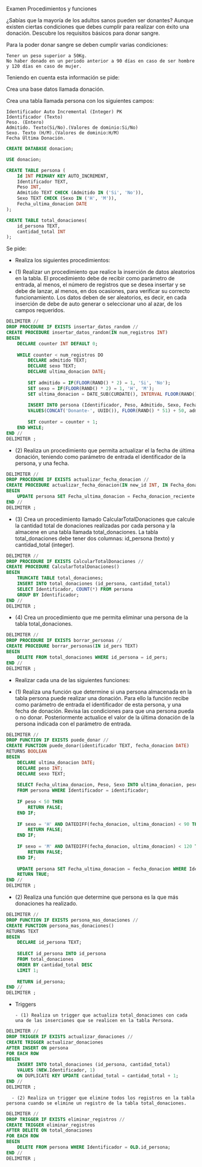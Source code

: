 Examen Procedimientos y funciones


¿Sabías que la mayoría de los adultos sanos pueden ser donantes? Aunque existen ciertas condiciones que debes cumplir para realizar con éxito una donación. Descubre los requisitos básicos para donar sangre.

Para la poder donar sangre se deben cumplir varias condiciones:

    Tener un peso superior a 50Kg.
    No haber donado en un periodo anterior a 90 días en caso de ser hombre y 120 días en caso de mujer.

Teniendo en cuenta esta información se pide:

Crea una base datos llamada donación.

Crea una tabla llamada persona con los siguientes campos:

    Identificador Auto Incremental (Integer) PK
    Identificador (Texto) 
    Peso. (Entero)
    Admitido. Texto(Si/No).(Valores de dominio:Si/No)
    Sexo. Texto (H/M).(Valores de dominio:H/M)
    Fecha Última Donación.

``` sql
CREATE DATABASE donacion;

USE donacion;

CREATE TABLE persona (
    Id INT PRIMARY KEY AUTO_INCREMENT,
    Identificador TEXT,
    Peso INT,
    Admitido TEXT CHECK (Admitido IN ('Si', 'No')),
    Sexo TEXT CHECK (Sexo IN ('H', 'M')),
    Fecha_ultima_donacion DATE
);

CREATE TABLE total_donaciones(
    id_persona TEXT,
    cantidad_total INT
);
```

Se pide:

- Realiza los siguientes procedimientos:

- (1) Realizar un procedimiento que realice la inserción de datos aleatorios en la tabla. El procedimiento debe de recibir como parámetro de entrada, al menos, el número de registros que se desea insertar y se debe de lanzar, al menos, en dos ocasiones, para verificar su correcto funcionamiento. Los datos deben de ser aleatorios, es decir, en cada inserción de debe de auto generar o seleccionar uno al azar, de los campos requeridos.

``` sql
DELIMITER //
DROP PROCEDURE IF EXISTS insertar_datos_random //
CREATE PROCEDURE insertar_datos_random(IN num_registros INT)
BEGIN
    DECLARE counter INT DEFAULT 0;
    
    WHILE counter < num_registros DO
        DECLARE admitido TEXT;
        DECLARE sexo TEXT;
        DECLARE ultima_donacion DATE;
        
        SET admitido = IF(FLOOR(RAND() * 2) = 1, 'Si', 'No');
        SET sexo = IF(FLOOR(RAND() * 2) = 1, 'H', 'M');
        SET ultima_donacion = DATE_SUB(CURDATE(), INTERVAL FLOOR(RAND() * 365) DAY);
        
        INSERT INTO persona (Identificador, Peso, Admitido, Sexo, Fecha_ultima_donacion)
        VALUES(CONCAT('Donante-', UUID()), FLOOR(RAND() * 51) + 50, admitido, sexo, ultima_donacion);
        
        SET counter = counter + 1;
    END WHILE;
END //
DELIMITER ;

```

- (2) Realiza un procedimiento que permita actualizar el la fecha de última donación, teniendo como parámetro de entrada el identificador de la persona, y una fecha.

``` sql
DELIMITER //
DROP PROCEDURE IF EXISTS actualizar_fecha_donacion //
CREATE PROCEDURE actualizar_fecha_donacion(IN new_id INT, IN Fecha_donacion_reciente DATE)
BEGIN
    UPDATE persona SET Fecha_ultima_donacion = Fecha_donacion_reciente WHERE Id = new_id;
END //
DELIMITER ;
``` 

- (3) Crea un procedimiento llamado CalcularTotalDonaciones que calcule la cantidad total de donaciones realizadas por cada persona y la almacene en una tabla llamada total_donaciones. La tabla total_donaciones debe tener dos columnas: id_persona (texto) y cantidad_total (integer).

``` sql
DELIMITER //
DROP PROCEDURE IF EXISTS CalcularTotalDonaciones //
CREATE PROCEDURE CalcularTotalDonaciones()
BEGIN
    TRUNCATE TABLE total_donaciones;
    INSERT INTO total_donaciones (id_persona, cantidad_total)
    SELECT Identificador, COUNT(*) FROM persona
    GROUP BY Identificador;
END //
DELIMITER ;
```

- (4) Crea un procedimiento que me permita eliminar una persona de la tabla total_donaciones.

``` sql
DELIMITER //
DROP PROCEDURE IF EXISTS borrar_personas //
CREATE PROCEDURE borrar_personas(IN id_pers TEXT)
BEGIN
    DELETE FROM total_donaciones WHERE id_persona = id_pers;
END //
DELIMITER ;
```

- Realizar cada una de las siguientes funciones:

- (1) Realiza una función que determine si una persona almacenada en la tabla persona puede realizar una donación. Para ello la función recibe como parámetro de entrada el identificador de esta persona, y una fecha de donación. Revisa las condiciones para que una persona pueda o no donar. Posteriormente actualice el valor de la última donación de la persona indicada con el parámetro de entrada.

``` sql
DELIMITER //
DROP FUNCTION IF EXISTS puede_donar //
CREATE FUNCTION puede_donar(identificador TEXT, fecha_donacion DATE) 
RETURNS BOOLEAN
BEGIN
    DECLARE ultima_donacion DATE;
    DECLARE peso INT;
    DECLARE sexo TEXT;
    
    SELECT Fecha_ultima_donacion, Peso, Sexo INTO ultima_donacion, peso, sexo 
    FROM persona WHERE Identificador = identificador;
    
    IF peso < 50 THEN
        RETURN FALSE;
    END IF;
    
    IF sexo = 'H' AND DATEDIFF(fecha_donacion, ultima_donacion) < 90 THEN
        RETURN FALSE;
    END IF;
    
    IF sexo = 'M' AND DATEDIFF(fecha_donacion, ultima_donacion) < 120 THEN
        RETURN FALSE;
    END IF;
    
    UPDATE persona SET Fecha_ultima_donacion = fecha_donacion WHERE Identificador = identificador;
    RETURN TRUE;
END //
DELIMITER ;
```
- (2) Realiza una función que determine que persona es la que más donaciones ha realizado.

``` sql
DELIMITER //
DROP FUNCTION IF EXISTS persona_mas_donaciones //
CREATE FUNCTION persona_mas_donaciones() 
RETURNS TEXT
BEGIN
    DECLARE id_persona TEXT;
    
    SELECT id_persona INTO id_persona 
    FROM total_donaciones 
    ORDER BY cantidad_total DESC 
    LIMIT 1;
    
    RETURN id_persona;
END //
DELIMITER ;
```

- Triggers

      - (1) Realiza un trigger que actualiza total_donaciones con cada una de las inserciones que se realicen en la tabla Persona.

``` sql
DELIMITER //
DROP TRIGGER IF EXISTS actualizar_donaciones //
CREATE TRIGGER actualizar_donaciones
AFTER INSERT ON persona
FOR EACH ROW
BEGIN
    INSERT INTO total_donaciones (id_persona, cantidad_total)
    VALUES (NEW.Identificador, 1)
    ON DUPLICATE KEY UPDATE cantidad_total = cantidad_total + 1;
END //
DELIMITER ;
```

      - (2) Realiza un trigger que elimine todos los registros en la tabla persona cuando se elimine un registro de la tabla total_donaciones.

``` sql
DELIMITER //
DROP TRIGGER IF EXISTS eliminar_registros //
CREATE TRIGGER eliminar_registros
AFTER DELETE ON total_donaciones
FOR EACH ROW
BEGIN
    DELETE FROM persona WHERE Identificador = OLD.id_persona;
END //
DELIMITER ;
```